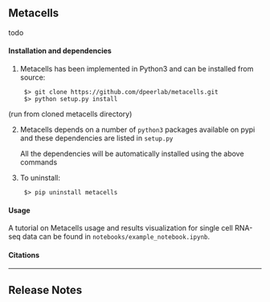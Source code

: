 Metacells
------

todo

#### Installation and dependencies
1. Metacells has been implemented in Python3 and can be installed from source: 
		
		$> git clone https://github.com/dpeerlab/metacells.git
		$> python setup.py install
		
  (run from cloned metacells directory)
  
2. Metacells depends on a number of `python3` packages available on pypi and these dependencies are listed in `setup.py`

    All the dependencies will be automatically installed using the above commands

3. To uninstall:
		
		$> pip uninstall metacells

#### Usage

A tutorial on Metacells usage and results visualization for single cell RNA-seq data can be found in `notebooks/example_notebook.ipynb`.

#### Citations

____

Release Notes
-------------

